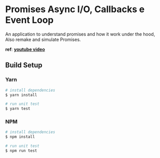 # Promises Async I/O, Callbacks e Event Loop

An application to understand promises and how it work under the hood, <br>
Also remake and simulate Promises.
<br>

**ref**: [**youtube video**](https://youtu.be/CcL2WZRvROQ)

## Build Setup

### Yarn
```sh
# install dependencies
$ yarn install

# run unit test
$ yarn test
```

### NPM
```sh
# install dependencies
$ npm install

# run unit test
$ npm run test
```


